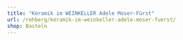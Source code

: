 ```yaml
---
title: "Keramik im WEINKELLER Adele Moser-Fürst"
url: /rehberg/keramik-im-weinkeller-adele-moser-fuerst/
shop: Basteln
---
```

